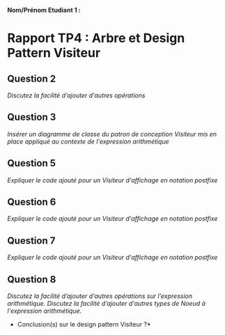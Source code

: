 **Nom/Prénom Etudiant 1 :**


# Rapport TP4 : Arbre et Design Pattern Visiteur

## Question 2
*Discutez la facilité d’ajouter d'autres opérations*

## Question 3
*Insérer un diagramme de classe du patron de conception Visiteur mis en place appliqué au contexte de l'expression arithmétique*

## Question 5
*Expliquer le code ajouté pour un Visiteur d'affichage en notation postfixe*

## Question 6
*Expliquer le code ajouté pour un Visiteur d'affichage en notation postfixe*

## Question 7
*Expliquer le code ajouté pour un Visiteur d'affichage en notation postfixe*

## Question 8
*Discutez la facilité d’ajouter d'autres opérations sur l'expression arithmétique.*
*Discutez la facilité d’ajouter d'autres types de Noeud à l'expression arithmétique.*
* Conclusion(s) sur le design pattern Visiteur ?*

